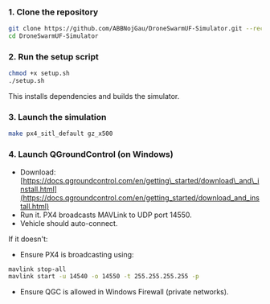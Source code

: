### 1. Clone the repository

```bash
git clone https://github.com/ABBNojGau/DroneSwarmUF-Simulator.git --recursive
cd DroneSwarmUF-Simulator
```

### 2. Run the setup script

```bash
chmod +x setup.sh
./setup.sh
```

This installs dependencies and builds the simulator.

### 3. Launch the simulation

```bash
make px4_sitl_default gz_x500
```

### 4. Launch QGroundControl (on Windows)

- Download: [https://docs.qgroundcontrol.com/en/getting\_started/download\_and\_install.html](https://docs.qgroundcontrol.com/en/getting_started/download_and_install.html)
- Run it. PX4 broadcasts MAVLink to UDP port 14550.
- Vehicle should auto-connect.

If it doesn't:

- Ensure PX4 is broadcasting using:

```bash
mavlink stop-all
mavlink start -u 14540 -o 14550 -t 255.255.255.255 -p
```

- Ensure QGC is allowed in Windows Firewall (private networks).
